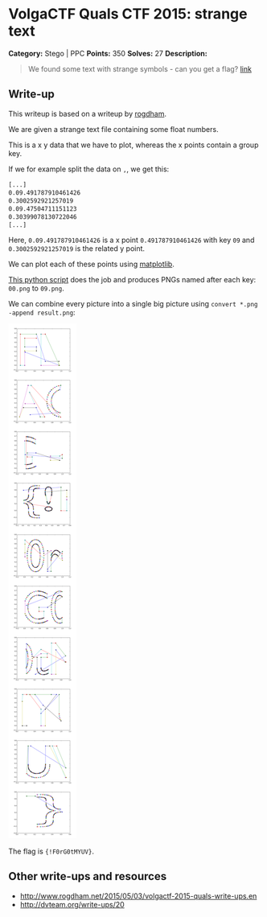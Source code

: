# VolgaCTF Quals CTF 2015: strange text

**Category:** Stego | PPC
**Points:** 350
**Solves:** 27
**Description:**

> We found some text with strange symbols - can you get a flag? [link](http://files.2015.volgactf.ru/strange_text/text.txt)

## Write-up

This writeup is based on a writeup by [rogdham](http://www.rogdham.net/2015/05/03/volgactf-2015-quals-write-ups.en).

We are given a strange text file containing some float numbers.

This is a x y data that we have to plot, whereas the x points contain a group key.

If we for example split the data on `,`, we get this:

```
[...]
0.09.491787910461426
0.3002592921257019
0.09.47504711151123
0.30399078130722046
[...]
```

Here, `0.09.491787910461426` is a x point `0.491787910461426` with key `09` and `0.3002592921257019` is the related y point.

We can plot each of these points using [matplotlib](http://matplotlib.org/api/pyplot_api.html).

[This python script](./plotit.py) does the job and produces PNGs named after each key: `00.png` to `09.png`.

We can combine every picture into a single big picture using `convert *.png -append result.png`:

![](./result.png)

The flag is `{!F0rG0tMYUV}`.

## Other write-ups and resources

* <http://www.rogdham.net/2015/05/03/volgactf-2015-quals-write-ups.en> 
* <http://dvteam.org/write-ups/20>
